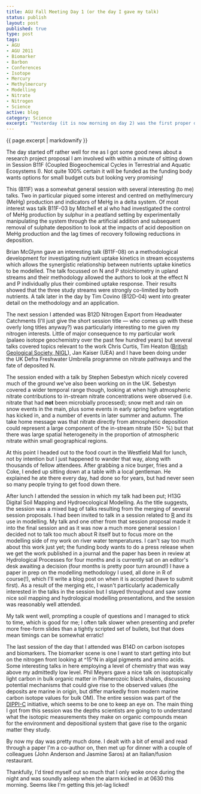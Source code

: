 ```yaml
--- 
title: AGU Fall Meeting Day 1 (or the day I gave my talk)
status: publish
layout: post
published: true
type: post
tags: 
- AGU
- AGU 2011
- Biomarker
- Barbon
- Conferences
- Isotope
- Mercury
- Methylmercury
- Modelling
- Nitrate
- Nitrogen
- Science
active: blog
category: Science
excerpt: "Yesterday (it is now morning on day 2) was the first proper day of the Fall Meeting. My fellow meeting attendees certainly need their coffee; between my hotel and the Moscone I passed about five Starbucks stores, each of which sported a long queue of poster tube-bearing or lanyard-wearing individuals desperate for a cup of joe."
---
```


{{ page.excerpt | markdownify  }}

The day started off rather well for me as I got some good news about a research project proposal I am involved with within a minute of sitting down in Session B11F (Coupled Biogeochemical Cycles in Terrestrial and Aquatic Ecosystems I). Not
quite 100% certain it will be funded as the funding body wants options for small budget cuts but looking very promising!

This (B11F) was a somewhat general session with several interesting (to me) talks. Two in particular piqued some interest and centred on methylmercury (MeHg) production and indicators of MeHg in a delta system. Of most interest was talk B11F-03 by Mitchell et al who had investigated the control of MeHg production by sulphur in a peatland setting by experimentally manipulating the system through the artificial addition and subsequent removal of sulphate deposition to look at the impacts of acid deposition on MeHg production and the lag times of recovery following reductions in deposition.

Brian McGlynn gave an interesting talk (B11F-08) on a methodological development for investigating nutrient uptake kinetics in stream ecosystems which allows the synergistic relationship between nutrients uptake kinetics to be modelled. The talk focussed on N and P stoichiometry in upland streams and their methodology allowed the authors to look at the effect N and P individually plus their combined
uptake response. Their results showed that the three study streams were strongly co-limited by both nutrients. A talk later in the day by Tim Covino (B12D-04) went into greater detail on the methodology and an application.

The next session I attended was B12D Nitrogen Export from Headwater Catchments (I'll just give the short session title &mdash; who comes up with these overly long titles anyway?) was particularly interesting to me given my nitrogen interests. Little of major consequence to my particular work (palaeo isotope geochemistry over the past few hundred years) but several talks covered topics relevant to the work Chris Curtis, Tim Heaton ([British Geological Society,
NIGL](http://www.bgs.ac.uk/nigl/)), Jan Kaiser (UEA) and I have been doing under the UK Defra Freshwater Umbrella programme on nitrate pathways and the fate of deposited N.

The session ended with a talk by Stephen Sebestyn which nicely covered much of the ground we've also been working on in the UK. Sebestyn covered a wider temporal range though, looking at when high atmospheric nitrate contributions to in-stream
nitrate concentrations were observed (i.e. nitrate that had **not** been microbially processed); snow melt and rain on snow events in the main, plus some events in early spring before vegetation has kicked in, and a number of events in later summer and autumn. The take home message was that nitrate directly from atmospheric deposition could represent a large component of the in-stream nitrate (50+ %) but that there was large spatial heterogeneity in the proportion of atmospheric nitrate within small geographical regions.

At this point I headed out to the food court in the Westfield Mall for lunch, not by intention but I just happened to wander that way, along with thousands of fellow attendees. After grabbing a nice burger, fries and a Coke, I ended up sitting down at a table with a local gentleman. He explained he ate there every day, had done so for years, but had never seen so many people trying to get food down there.

After lunch I attended the session in which my talk had been put; H13G Digital Soil Mapping and Hydroecological Modelling. As the title suggests, the session was a mixed bag of talks resulting from the merging of several session proposals. I had been invited to talk in a session related to [R](http://www.r-project.org "R Website") and its use in modelling. My talk and one other from that session proposal made it into the final session and as it was now a much more general session I decided not to talk too much about R itself but to focus more on the modelling side of my work on river water temperatures. I can't say too much about this work just yet; the funding body wants to do a press release when we get the work published in a journal and the paper has been in review at Hydrological Processes for four months and is currently sat on an editor's desk awaiting a decision (four months is pretty poor turn around!) I have a paper in prep on the modelling methodology I used, all done in R of course(!), which I'll write a blog post on when it is accepted (have to submit first). As a result of the merging etc, I wasn't particularly academically interested in the talks in the session but I stayed throughout and saw some nice soil mapping and hydrological modelling presentations, and the session was reasonably well attended.

My talk went well, prompting a couple of questions and I managed to stick to time, which is good for me; I often talk slower when presenting and prefer more free-form slides than a tightly scripted set of bullets, but that does mean timings can be somewhat erratic!

The last session of the day that I attended was B14D on carbon isotopes and biomarkers. The biomarker scene is one I want to start getting into but on the nitrogen front looking at ^15^N in algal pigments and amino acids. Some interesting talks in here employing a level of chemistry that was way above my admittedly low level. Phil Meyers gave a nice talk on isoptopically light carbon in bulk organic matter in Phanerozoic black shales, discussing potential mechanisms that could give rise to the observed values (the deposits are marine in origin, but differ markedly from modern marine carbon isotope values for bulk OM). The entire session was part of the [DIPPI-C](http://www.geography.dur.ac.uk/projects/dippi/Home/tabid/3697/Default.aspx "DIPPI-C") initiative, which seems to be one to keep an eye on. The main thing I got from this session was the depths scientists are going to to understand what the isotopic measurements they make on organic compounds mean for the environment and depositional system that gave rise to the organic matter they study.

By now my day was pretty much done. I dealt with a bit of email and read through a paper I'm a co-author on, then met up for dinner with a couple of colleagues (John Anderson and Jasmine Saros) at an Italian/fusion restaurant.

Thankfully, I'd tired myself out so much that I only woke once during the night and was soundly asleep when the alarm kicked in at 0630 this morning. Seems like I'm getting this jet-lag licked!
